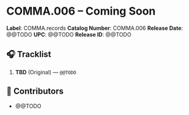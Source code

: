 # COMMA.006 – Coming Soon

**Label**: COMMA.records
**Catalog Number**: COMMA.006
**Release Date**: @@TODO
**UPC**: @@TODO
**Release ID**: @@TODO

## 🎧 Tracklist

1. **TBD** (Original) — `@@TODO`

## 👥 Contributors

- @@TODO
